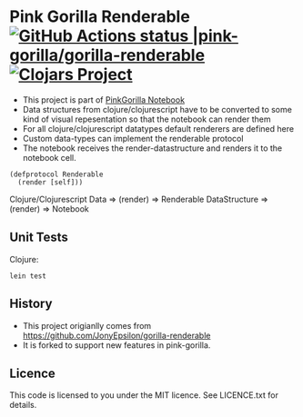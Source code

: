 # Pink Gorilla Renderable [![GitHub Actions status |pink-gorilla/gorilla-renderable](https://github.com/pink-gorilla/gorilla-renderable/workflows/CI/badge.svg)](https://github.com/pink-gorilla/gorilla-renderable/actions?workflow=CI)[![Clojars Project](https://img.shields.io/clojars/v/org.pinkgorilla/gorilla-renderable.svg)](https://clojars.org/org.pinkgorilla/gorilla-renderable)

- This project is part of [PinkGorilla Notebook](https://github.com/pink-gorilla/gorilla-notebook)
- Data structures from clojure/clojurescript have to be converted to some kind
of visual repesentation so that the notebook can render them
- For all clojure/clojurescript datatypes default renderers are defined here
- Custom data-types can implement the renderable protocol 
- The notebook receives the render-datastructure and renders it to the notebook cell.

```
(defprotocol Renderable
  (render [self]))
```

Clojure/Clojurescript Data => (render) => Renderable DataStructure => (render) => Notebook



## Unit Tests 

Clojure:
```
lein test
```


## History

- This project origianlly comes from https://github.com/JonyEpsilon/gorilla-renderable
- It is forked to support new features in pink-gorilla.


## Licence

This code is licensed to you under the MIT licence. See LICENCE.txt for details.
